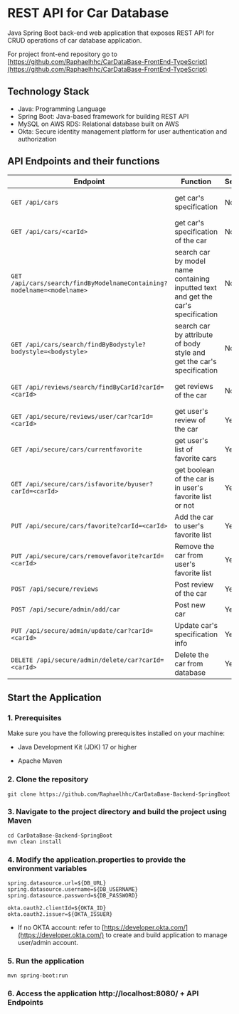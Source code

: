 # REST API for Car Database

Java Spring Boot back-end web application that exposes REST API for CRUD operations of car database application.

For project front-end repository go to [https://github.com/Raphaelhhc/CarDataBase-FrontEnd-TypeScript](https://github.com/Raphaelhhc/CarDataBase-FrontEnd-TypeScript)


## Technology Stack

- Java: Programming Language
- Spring Boot: Java-based framework for building REST API
- MySQL on AWS RDS: Relational database built on AWS
- Okta: Secure identity management platform for user authentication and authorization

## API Endpoints and their functions

| Endpoint                                                               | Function                                                                          | Secure | Roles                |
|------------------------------------------------------------------------|-----------------------------------------------------------------------------------|--------|----------------------|
| `GET /api/cars`                                                        | get car's specification                                                           | No     | Visitor, User, Admin |
| `GET /api/cars/<carId>`                                                | get car's specification of the car                                                | No     | Visitor, User, Admin |
| `GET /api/cars/search/findByModelnameContaining?modelname=<modelname>` | search car by model name containing inputted text and get the car's specification | No     | Visitor, User, Admin |
| `GET /api/cars/search/findByBodystyle?bodystyle=<bodystyle>`           | search car by attribute of body style and get the car's specification             | No     | Visitor, User, Admin |
| `GET /api/reviews/search/findByCarId?carId=<carId>`                    | get reviews of the car                                                            | No     | Visitor, User, Admin |
| `GET /api/secure/reviews/user/car?carId=<carId>`                       | get user's review of the car                                                      | Yes    | User, Admin          |
| `GET /api/secure/cars/currentfavorite `                                | get user's list of favorite cars                                                  | Yes    | User, Admin          |
| `GET /api/secure/cars/isfavorite/byuser?carId=<carId>`                 | get boolean of the car is in user's favorite list or not                          | Yes    | User, Admin          |
| `PUT /api/secure/cars/favorite?carId=<carId>`                          | Add the car to user's favorite list                                               | Yes    | User, Admin          |
| `PUT /api/secure/cars/removefavorite?carId=<carId>`                    | Remove the car from user's favorite list                                          | Yes    | User, Admin          |
| `POST /api/secure/reviews`                                             | Post review of the car                                                            | Yes    | User, Admin          |
| `POST /api/secure/admin/add/car`                                       | Post new car                                                                      | Yes    | Admin                |
| `PUT /api/secure/admin/update/car?carId=<carId>`                       | Update car's specification info                                                   | Yes    | Admin                |
| `DELETE /api/secure/admin/delete/car?carId=<carId>`                    | Delete the car from database                                                      | Yes    | Admin                |


## Start the Application

### 1. Prerequisites

Make sure you have the following prerequisites installed on your machine:

- Java Development Kit (JDK) 17 or higher

- Apache Maven

### 2. Clone the repository
```
git clone https://github.com/Raphaelhhc/CarDataBase-Backend-SpringBoot
```

### 3. Navigate to the project directory and build the project using Maven
```
cd CarDataBase-Backend-SpringBoot
mvn clean install
```

### 4. Modify the application.properties to provide the environment variables
```
spring.datasource.url=${DB_URL}
spring.datasource.username=${DB_USERNAME}
spring.datasource.password=${DB_PASSWORD}

okta.oauth2.clientId=${OKTA_ID}
okta.oauth2.issuer=${OKTA_ISSUER}
```
* If no OKTA account: refer to [https://developer.okta.com/](https://developer.okta.com/) to create and build application to manage user/admin account.

### 5. Run the application
```
mvn spring-boot:run
```

### 6. Access the application http://localhost:8080/ + API Endpoints
